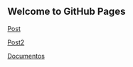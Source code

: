 ## Welcome to GitHub Pages                   


[Post](_posts/)


[Post2](Posteo/index.md)

[Documentos](docs/index.md) 

